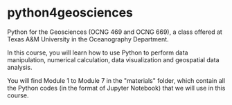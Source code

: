 # python4geosciences
Python for the Geosciences (OCNG 469 and OCNG 669), a class offered at Texas A&M University in the Oceanography Department.

In this course, you will learn how to use Python to perform data manipulation, numerical calculation, data visualization and geospatial data analysis.

You will find Module 1 to Module 7 in the "materials" folder, which contain all the Python codes (in the format of Jupyter Notebook) that we will use in this course.
